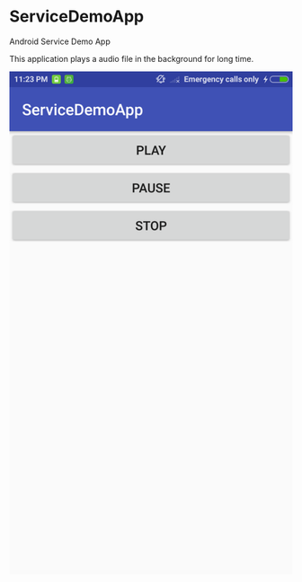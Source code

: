 # ServiceDemoApp
Android Service Demo App

This application plays a audio file in the background for long time.

<center>
<img src="/Screenshot_2018-01-02-23-23-17-417_com.codificador.servicedemoapp.png"/>
</center>


